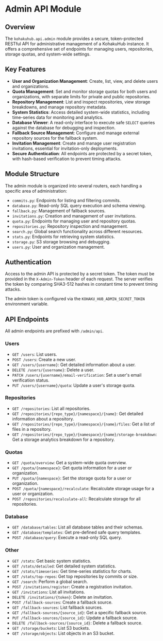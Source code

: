 # Admin API Module

## Overview

The `kohakuhub.api.admin` module provides a secure, token-protected RESTful API for administrative management of a KohakuHub instance. It offers a comprehensive set of endpoints for managing users, repositories, storage quotas, and system-wide settings.

## Key Features

- **User and Organization Management**: Create, list, view, and delete users and organizations.
- **Quota Management**: Set and monitor storage quotas for both users and organizations, with separate limits for private and public repositories.
- **Repository Management**: List and inspect repositories, view storage breakdowns, and manage repository metadata.
- **System Statistics**: Access detailed system-wide statistics, including time-series data for monitoring and analytics.
- **Database Viewer**: A read-only interface to execute safe `SELECT` queries against the database for debugging and inspection.
- **Fallback Source Management**: Configure and manage external repository sources for the fallback system.
- **Invitation Management**: Create and manage user registration invitations, essential for invitation-only deployments.
- **Secure Authentication**: All endpoints are protected by a secret token, with hash-based verification to prevent timing attacks.

## Module Structure

The admin module is organized into several routers, each handling a specific area of administration:

- `commits.py`: Endpoints for listing and filtering commits.
- `database.py`: Read-only SQL query execution and schema viewing.
- `fallback.py`: Management of fallback sources.
- `invitations.py`: Creation and management of user invitations.
- `quota.py`: Endpoints for managing user and repository quotas.
- `repositories.py`: Repository inspection and management.
- `search.py`: Global search functionality across different resources.
- `stats.py`: Endpoints for retrieving system statistics.
- `storage.py`: S3 storage browsing and debugging.
- `users.py`: User and organization management.

## Authentication

Access to the admin API is protected by a secret token. The token must be provided in the `X-Admin-Token` header of each request. The server verifies the token by comparing SHA3-512 hashes in constant time to prevent timing attacks.

The admin token is configured via the `KOHAKU_HUB_ADMIN_SECRET_TOKEN` environment variable.

## API Endpoints

All admin endpoints are prefixed with `/admin/api`.

### Users
- `GET /users`: List users.
- `POST /users`: Create a new user.
- `GET /users/{username}`: Get detailed information about a user.
- `DELETE /users/{username}`: Delete a user.
- `PATCH /users/{username}/email-verification`: Set a user's email verification status.
- `PUT /users/{username}/quota`: Update a user's storage quota.

### Repositories
- `GET /repositories`: List all repositories.
- `GET /repositories/{repo_type}/{namespace}/{name}`: Get detailed information about a repository.
- `GET /repositories/{repo_type}/{namespace}/{name}/files`: Get a list of files in a repository.
- `GET /repositories/{repo_type}/{namespace}/{name}/storage-breakdown`: Get a storage analytics breakdown for a repository.

### Quotas
- `GET /quota/overview`: Get a system-wide quota overview.
- `GET /quota/{namespace}`: Get quota information for a user or organization.
- `PUT /quota/{namespace}`: Set the storage quota for a user or organization.
- `POST /quota/{namespace}/recalculate`: Recalculate storage usage for a user or organization.
- `POST /repositories/recalculate-all`: Recalculate storage for all repositories.

### Database
- `GET /database/tables`: List all database tables and their schemas.
- `GET /database/templates`: Get pre-defined safe query templates.
- `POST /database/query`: Execute a read-only SQL query.

### Other
- `GET /stats`: Get basic system statistics.
- `GET /stats/detailed`: Get detailed system statistics.
- `GET /stats/timeseries`: Get time-series statistics for charts.
- `GET /stats/top-repos`: Get top repositories by commits or size.
- `GET /search`: Perform a global search.
- `POST /invitations/register`: Create a registration invitation.
- `GET /invitations`: List all invitations.
- `DELETE /invitations/{token}`: Delete an invitation.
- `POST /fallback-sources`: Create a fallback source.
- `GET /fallback-sources`: List fallback sources.
- `GET /fallback-sources/{source_id}`: Get a specific fallback source.
- `PUT /fallback-sources/{source_id}`: Update a fallback source.
- `DELETE /fallback-sources/{source_id}`: Delete a fallback source.
- `GET /storage/buckets`: List S3 buckets.
- `GET /storage/objects`: List objects in an S3 bucket.

